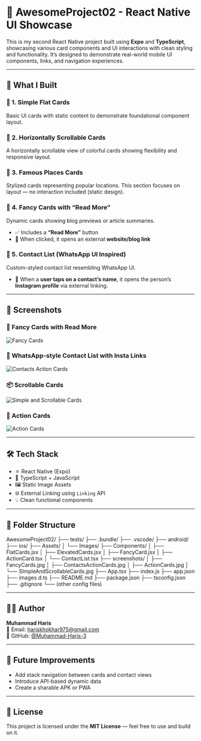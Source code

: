 # 📱 AwesomeProject02 - React Native UI Showcase

This is my second React Native project built using **Expo** and **TypeScript**, showcasing various card components and UI interactions with clean styling and functionality. It’s designed to demonstrate real-world mobile UI components, links, and navigation experiences.

---

## 🚀 What I Built

### 🔸 1. **Simple Flat Cards**

Basic UI cards with static content to demonstrate foundational component layout.

### 🔸 2. **Horizontally Scrollable Cards**

A horizontally scrollable view of colorful cards showing flexibility and responsive layout.

### 🔸 3. **Famous Places Cards**

Stylized cards representing popular locations. This section focuses on layout — no interaction included (static design).

### 🔸 4. **Fancy Cards with “Read More”**

Dynamic cards showing blog previews or article summaries.

- ✅ Includes a **“Read More”** button
- 🔗 When clicked, it opens an external **website/blog link**

### 🔸 5. **Contact List (WhatsApp UI Inspired)**

Custom-styled contact list resembling WhatsApp UI.

- 🧑 When a **user taps on a contact’s name**, it opens the person’s **Instagram profile** via external linking.

---

## 📸 Screenshots

### 🧾 Fancy Cards with Read More

![Fancy Cards](./screenshots/FancyCards.jpg)

### 📇 WhatsApp-style Contact List with Insta Links

![Contacts Action Cards](./screenshots/ContactsActionCards.jpg)

### 📦 Scrollable Cards

![Simple and Scrollable Cards](./screenshots/SImpleAndScrollableCards.jpg)

### 🔳 Action Cards

![Action Cards](./screenshots/ActionCards.jpg)

---

## 🛠 Tech Stack

- ⚛️ React Native (Expo)
- 💬 TypeScript + JavaScript
- 🖼 Static Image Assets
- 🌐 External Linking using `Linking` API
- 💡 Clean functional components

---

## 📂 Folder Structure

AwesomeProject02/
├── tests/
├── .bundle/
├── .vscode/
├── android/
├── ios/
├── Assets/
│ └── Images/
├── Components/
│ ├── FlatCards.jsx
│ ├── ElevatedCards.jsx
│ ├── FancyCard.jsx
│ ├── ActionCard.tsx
│ └── ContactList.tsx
├── screenshots/
│ ├── FancyCards.jpg
│ ├── ContactsActionCards.jpg
│ ├── ActionCards.jpg
│ └── SImpleAndScrollableCards.jpg
├── App.tsx
├── index.js
├── app.json
├── images.d.ts
├── README.md
├── package.json
├── tsconfig.json
├── .gitignore
└── (other config files)

---

## 👨‍💻 Author

**Muhammad Haris**  
📧 Email: hariskhokhar975@gmail.com  
🔗 GitHub: [@Muhammad-Haris-3](https://github.com/Muhammad-Haris-3)

---

## 💬 Future Improvements

- Add stack navigation between cards and contact views
- Introduce API-based dynamic data
- Create a sharable APK or PWA

---

## 📌 License

This project is licensed under the **MIT License** — feel free to use and build on it.
